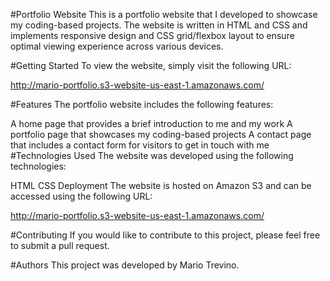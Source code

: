 
#Portfolio Website
This is a portfolio website that I developed to showcase my coding-based projects. The website is written in HTML and CSS and implements responsive design and CSS grid/flexbox layout to ensure optimal viewing experience across various devices.

#Getting Started
To view the website, simply visit the following URL:

http://mario-portfolio.s3-website-us-east-1.amazonaws.com/

#Features
The portfolio website includes the following features:

A home page that provides a brief introduction to me and my work
A portfolio page that showcases my coding-based projects
A contact page that includes a contact form for visitors to get in touch with me
#Technologies Used
The website was developed using the following technologies:

HTML
CSS
Deployment
The website is hosted on Amazon S3 and can be accessed using the following URL:

http://mario-portfolio.s3-website-us-east-1.amazonaws.com/

#Contributing
If you would like to contribute to this project, please feel free to submit a pull request.

#Authors
This project was developed by Mario Trevino.



